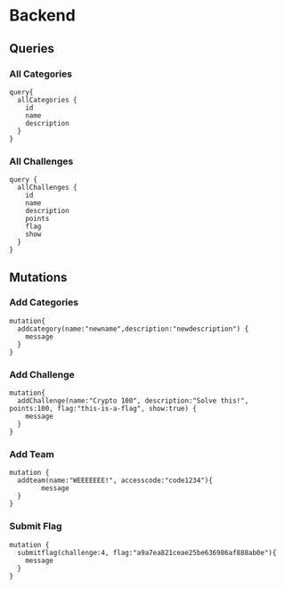 # Backend

## Queries

### All Categories
```
query{
  allCategories {
    id
    name
    description
  }
}
```
### All Challenges
```
query {
  allChallenges {
    id
    name
    description
    points
    flag
    show
  }
}
```

## Mutations

### Add Categories
```
mutation{
  addcategory(name:"newname",description:"newdescription") {
    message
  }
}
```
### Add Challenge
```
mutation{
  addChallenge(name:"Crypto 100", description:"Solve this!", points:100, flag:"this-is-a-flag", show:true) {
    message
  }
}
```

### Add Team
```
mutation {
  addteam(name:"WEEEEEEE!", accesscode:"code1234"){
		message
  }
}
```

### Submit Flag
```
mutation {
  submitflag(challenge:4, flag:"a9a7ea821ceae25be636986af888ab0e"){
    message
  }
}
```